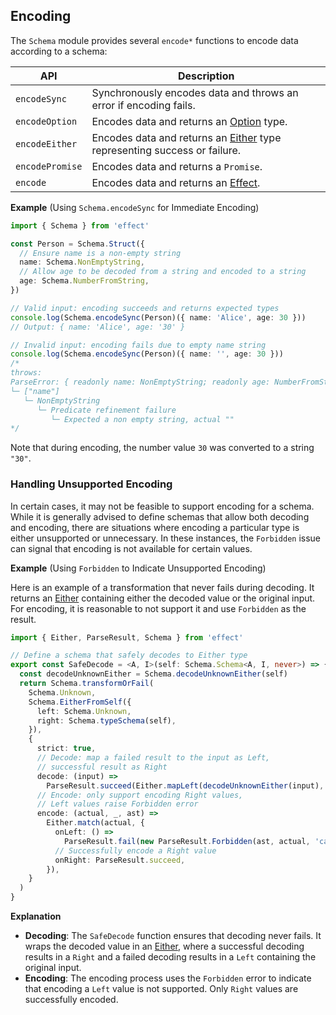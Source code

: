 ## Encoding

The `Schema` module provides several `encode*` functions to encode data according to a schema:

| API             | Description                                                                                          |
| --------------- | ---------------------------------------------------------------------------------------------------- |
| `encodeSync`    | Synchronously encodes data and throws an error if encoding fails.                                    |
| `encodeOption`  | Encodes data and returns an [Option](/docs/data-types/option/) type.                                 |
| `encodeEither`  | Encodes data and returns an [Either](/docs/data-types/either/) type representing success or failure. |
| `encodePromise` | Encodes data and returns a `Promise`.                                                                |
| `encode`        | Encodes data and returns an [Effect](/docs/getting-started/the-effect-type/).                        |

**Example** (Using `Schema.encodeSync` for Immediate Encoding)

```ts twoslash
import { Schema } from 'effect'

const Person = Schema.Struct({
  // Ensure name is a non-empty string
  name: Schema.NonEmptyString,
  // Allow age to be decoded from a string and encoded to a string
  age: Schema.NumberFromString,
})

// Valid input: encoding succeeds and returns expected types
console.log(Schema.encodeSync(Person)({ name: 'Alice', age: 30 }))
// Output: { name: 'Alice', age: '30' }

// Invalid input: encoding fails due to empty name string
console.log(Schema.encodeSync(Person)({ name: '', age: 30 }))
/*
throws:
ParseError: { readonly name: NonEmptyString; readonly age: NumberFromString }
└─ ["name"]
   └─ NonEmptyString
      └─ Predicate refinement failure
         └─ Expected a non empty string, actual ""
*/
```

Note that during encoding, the number value `30` was converted to a string `"30"`.

### Handling Unsupported Encoding

In certain cases, it may not be feasible to support encoding for a schema. While it is generally advised to define schemas that allow both decoding and encoding, there are situations where encoding a particular type is either unsupported or unnecessary. In these instances, the `Forbidden` issue can signal that encoding is not available for certain values.

**Example** (Using `Forbidden` to Indicate Unsupported Encoding)

Here is an example of a transformation that never fails during decoding. It returns an [Either](/docs/data-types/either/) containing either the decoded value or the original input. For encoding, it is reasonable to not support it and use `Forbidden` as the result.

```ts twoslash
import { Either, ParseResult, Schema } from 'effect'

// Define a schema that safely decodes to Either type
export const SafeDecode = <A, I>(self: Schema.Schema<A, I, never>) => {
  const decodeUnknownEither = Schema.decodeUnknownEither(self)
  return Schema.transformOrFail(
    Schema.Unknown,
    Schema.EitherFromSelf({
      left: Schema.Unknown,
      right: Schema.typeSchema(self),
    }),
    {
      strict: true,
      // Decode: map a failed result to the input as Left,
      // successful result as Right
      decode: (input) =>
        ParseResult.succeed(Either.mapLeft(decodeUnknownEither(input), () => input)),
      // Encode: only support encoding Right values,
      // Left values raise Forbidden error
      encode: (actual, _, ast) =>
        Either.match(actual, {
          onLeft: () =>
            ParseResult.fail(new ParseResult.Forbidden(ast, actual, 'cannot encode a Left')),
          // Successfully encode a Right value
          onRight: ParseResult.succeed,
        }),
    }
  )
}
```

**Explanation**

- **Decoding**: The `SafeDecode` function ensures that decoding never fails. It wraps the decoded value in an [Either](/docs/data-types/either/), where a successful decoding results in a `Right` and a failed decoding results in a `Left` containing the original input.
- **Encoding**: The encoding process uses the `Forbidden` error to indicate that encoding a `Left` value is not supported. Only `Right` values are successfully encoded.
